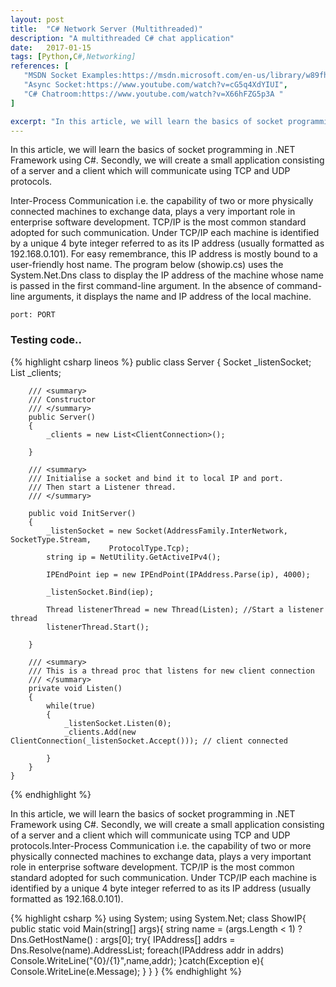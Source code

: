 ```yaml
---
layout: post
title:  "C# Network Server (Multithreaded)"
description: "A multithreaded C# chat application"
date:   2017-01-15
tags: [Python,C#,Networking]
references: [
   "MSDN Socket Examples:https://msdn.microsoft.com/en-us/library/w89fhyex(v=vs.110).aspx",
   "Async Socket:https://www.youtube.com/watch?v=cG5q4XdYIUI",
   "C# Chatroom:https://www.youtube.com/watch?v=X66hFZG5p3A "
]

excerpt: "In this article, we will learn the basics of socket programming in .NET Framework using C#. Secondly, we will create a small application consisting of a server and a client which will communicate using TCP and UDP protocols.Inter-Process Communication i.e. the capability of two or more physically connected machines to exchange data, plays a very important role in enterprise software development."
---
```


In this article, we will learn the basics of socket programming in .NET Framework using C#. Secondly, we will create a small application consisting of a server and a client which will communicate using TCP and UDP protocols.

Inter-Process Communication i.e. the capability of two or more physically connected machines to exchange data, plays a very important role in enterprise software development. TCP/IP is the most common standard adopted for such communication. Under TCP/IP each machine is identified by a unique 4 byte integer referred to as its IP address (usually formatted as 192.168.0.101). For easy remembrance, this IP address is mostly bound to a user-friendly host name. The program below (showip.cs) uses the System.Net.Dns class to display the IP address of the machine whose name is passed in the first command-line argument. In the absence of command-line arguments, it displays the name and IP address of the local machine.  


~~~~~~
port: PORT
~~~~~~~

### Testing code..

{% highlight csharp lineos %}
public class Server
    {
        Socket _listenSocket;
        List<ClientConnection> _clients;

        /// <summary>
        /// Constructor
        /// </summary>
        public Server()
        {
            _clients = new List<ClientConnection>();

        }

        /// <summary>
        /// Initialise a socket and bind it to local IP and port.
        /// Then start a Listener thread.
        /// </summary>

        public void InitServer()
        {
            _listenSocket = new Socket(AddressFamily.InterNetwork, SocketType.Stream,
                          ProtocolType.Tcp);
            string ip = NetUtility.GetActiveIPv4();

            IPEndPoint iep = new IPEndPoint(IPAddress.Parse(ip), 4000);

            _listenSocket.Bind(iep);

            Thread listenerThread = new Thread(Listen); //Start a listener thread
            listenerThread.Start();
            
        }

        /// <summary>
        /// This is a thread proc that listens for new client connection
        /// </summary>
        private void Listen()
        {
            while(true)
            {
                _listenSocket.Listen(0);
                _clients.Add(new ClientConnection(_listenSocket.Accept())); // client connected

            }
        }
    }
{% endhighlight %}

In this article, we will learn the basics of socket programming in .NET Framework using C#. Secondly, we will create a small application consisting of a server and a client which will communicate using TCP and UDP protocols.Inter-Process Communication i.e. the capability of two or more physically connected machines to exchange data, plays a very important role in enterprise software development. TCP/IP is the most common standard adopted for such communication. Under TCP/IP each machine is identified by a unique 4 byte integer referred to as its IP address (usually formatted as 192.168.0.101).

{% highlight csharp  %}
using System;
using System.Net;
class ShowIP{
    public static void Main(string[] args){
        string name = (args.Length < 1) ? Dns.GetHostName() : args[0];
        try{
            IPAddress[] addrs = Dns.Resolve(name).AddressList;
            foreach(IPAddress addr in addrs) 
                Console.WriteLine("{0}/{1}",name,addr);
        }catch(Exception e){
            Console.WriteLine(e.Message);
        }
    }
}
{% endhighlight %}